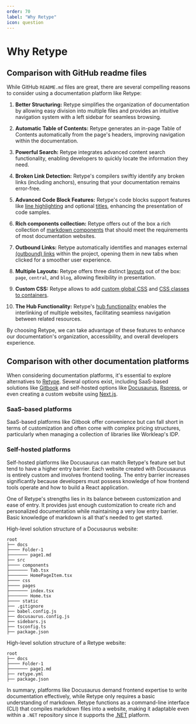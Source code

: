 ```yaml
---
order: 70
label: "Why Retype"
icon: question
---
```


# Why Retype

## Comparison with GitHub readme files

While GitHub `README.md` files are great, there are several compelling reasons to consider using a documentation platform like Retype:

1. **Better Structuring:** Retype simplifies the organization of documentation by allowing easy division into multiple files and provides an intuitive navigation system with a left sidebar for seamless browsing.

2. **Automatic Table of Contents:** Retype generates an in-page Table of Contents automatically from the page's headers, improving navigation within the documentation.

3. **Powerful Search:** Retype integrates advanced content search functionality, enabling developers to quickly locate the information they need.

4. **Broken Link Detection:** Retype's compilers swiftly identify any broken links (including anchors), ensuring that your documentation remains error-free.

5. **Advanced Code Block Features:** Retype's code blocks support features like [line highlighting](https://retype.com/components/code-block/#line-highlighting) and optional [titles](https://retype.com/components/code-block/#title), enhancing the presentation of code samples.

6. **Rich components collection:** Retype offers out of the box a rich collection of [markdown components](https://retype.com/components/) that should meet the requirements of most documentation websites.

7. **Outbound Links:** Retype automatically identifies and manages external [(outbound) links](https://retype.com/configuration/project/#outbound) within the project, opening them in new tabs when clicked for a smoother user experience.

8. **Multiple Layouts:** Retype offers three distinct [layouts](https://retype.com/configuration/page/#layout) out of the box: `page`, `central`, and `blog`, allowing flexibility in presentation.

9. **Custom CSS:** Retype allows to add [custom global CSS](https://retype.com/components/container/#custom-global-css) and [CSS classes to containers](https://retype.com/components/container/#custom--class).

10. **The Hub Functionality:** Retype's [hub functionality](https://retype.com/configuration/project/#hub) enables the interlinking of multiple websites, facilitating seamless navigation between related resources.

By choosing Retype, we can take advantage of these features to enhance our documentation's organization, accessibility, and overall developers experience.

## Comparison with other documentation platforms

When considering documentation platforms, it's essential to explore alternatives to [Retype](https://retype.com/). Several options exist, including SaaS-based solutions like [Gitbook](https://www.gitbook.com/) and self-hosted options like [Docusaurus](https://docusaurus.io/), [Rspress](https://rspress.dev/), or even creating a custom website using [Next.js](https://nextjs.org/).

### SaaS-based platforms

SaaS-based platforms like Gitbook offer convenience but can fall short in terms of customization and often come with complex pricing structures, particularly when managing a collection of libraries like Workleap's IDP.

### Self-hosted platforms

Self-hosted platforms like Docusaurus can match Retype's feature set but tend to have a higher entry barrier. Each website created with Docusaurus is entirely custom and involves frontend tooling. The entry barrier increases significantly because developers must possess knowledge of how frontend tools operate and how to build a React application.

One of Retype's strengths lies in its balance between customization and ease of entry. It provides just enough customization to create rich and personalized documentation while maintaining a very low entry barrier. Basic knowledge of markdown is all that's needed to get started.

High-level solution structure of a Docusaurus website:

``` !#6-8,10-12,15,17,18
root
├── docs
├──── Folder-1
├─────── page1.md
├── src
├──── components
├─────── Tab.tsx
├─────── HomePageItem.tsx
├──── css
├──── pages
├─────── index.tsx
├─────── Home.tsx
├──── static
├── .gitignore
├── babel.config.js
├── docusaurus.config.js
├── sidebars.js
├── tsconfig.ts
├── package.json
```

High-level solution structure of a Retype website:

```
root
├── docs
├──── Folder-1
├─────── page1.md
├── retype.yml
├── package.json
```

In summary, platforms like Docusaurus demand frontend expertise to write documentation effectively, while Retype only requires a basic understanding of markdown. Retype functions as a command-line interface (CLI) that compiles markdown files into a website, making it adaptable even within a `.NET` repository since it supports the [.NET](https://retype.com/guides/getting-started/) platform.

